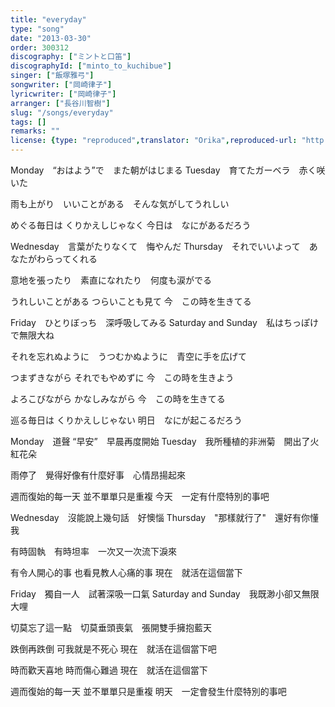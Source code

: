```yaml
---
title: "everyday"
type: "song"
date: "2013-03-30"
order: 300312
discography: ["ミントと口笛"]
discographyId: ["minto_to_kuchibue"]
singer: ["飯塚雅弓"]
songwriter: ["岡崎律子"]
lyricwriter: ["岡崎律子"]
arranger: ["長谷川智樹"]
slug: "/songs/everyday"
tags: []
remarks: ""
license: {type: "reproduced",translator: "Orika",reproduced-url: "http://orikamushi.myweb.hinet.net",reproduced-website: "織歌蟲"}
---
```


Monday　“おはよう”で　また朝がはじまる 
Tuesday　育てたガーベラ　赤く咲いた 

雨も上がり　いいことがある　そんな気がしてうれしい 

めぐる毎日は 
くりかえしじゃなく
今日は　なにがあるだろう 

Wednesday　言葉がたりなくて　悔やんだ 
Thursday　それでいいよって　あなたがわらってくれる 

意地を張ったり　素直になれたり　何度も涙がでる 

うれしいことがある 
つらいことも見て 
今　この時を生きてる 

Friday　ひとりぼっち　深呼吸してみる 
Saturday and Sunday　私はちっぽけで無限大ね 

それを忘れぬように　うつむかぬように　青空に手を広げて 

つまずきながら 
それでもやめずに 
今　この時を生きよう 

よろこびながら 
かなしみながら 
今　この時を生きてる 

巡る毎日は 
くりかえしじゃない 
明日　なにが起こるだろう

<!-- 翻译 -->

Monday　道聲 “早安”　早晨再度開始
Tuesday　我所種植的非洲菊　開出了火紅花朵

雨停了　覺得好像有什麼好事　心情昂揚起來

週而復始的每一天
並不單單只是重複
今天　一定有什麼特別的事吧

Wednesday　沒能說上幾句話　好懊惱
Thursday　"那樣就行了"　還好有你懂我

有時固執　有時坦率　一次又一次流下淚來

有令人開心的事
也看見教人心痛的事
現在　就活在這個當下

Friday　獨自一人　試著深吸一口氣
Saturday and Sunday　我既渺小卻又無限大哩 

切莫忘了這一點　切莫垂頭喪氣　張開雙手擁抱藍天

跌倒再跌倒
可我就是不死心
現在　就活在這個當下吧

時而歡天喜地
時而傷心難過
現在　就活在這個當下

週而復始的每一天
並不單單只是重複
明天　一定會發生什麼特別的事吧

